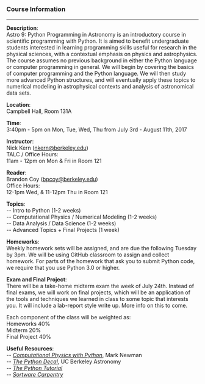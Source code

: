 ### Course Information
----
**Description**:
<br>
Astro 9: Python Programming in Astronomy is an introductory course in scientific programming with Python. It is aimed to benefit undergraduate students interested in learning programming skills useful for research in the physical sciences, with a contextual emphasis on physics and astrophysics. The course assumes no previous background in either the Python language or computer programming in general. We will begin by covering the basics of computer programming and the Python language. We will then study more advanced Python structures, and will eventually apply these topics to numerical modeling in astrophysical contexts and analysis of astronomical data sets. 


**Location**:
<br>
Campbell Hall, Room 131A


**Time**:
<br>
3:40pm - 5pm on Mon, Tue, Wed, Thu from July 3rd - August 11th, 2017


**Instructor**:
<br>
Nick Kern (nkern@berkeley.edu)
<br>
TALC / Office Hours: 
<br>
11am - 12pm on Mon & Fri in Room 121


**Reader**:
<br>
Brandon Coy (bpcoy@berkeley.edu)
<br>
Office Hours:
<br>
12-1pm Wed, & 11-12pm Thu in Room 121


**Topics**:
<br>
-- Intro to Python (1-2 weeks)
<br>
-- Computational Physics / Numerical Modeling (1-2 weeks)
<br>
-- Data Analysis / Data Science (1-2 weeks)
<br>
-- Advanced Topics + Final Projects (1 week)


**Homeworks**:
<br>
Weekly homework sets will be assigned, and are due the following Tuesday by 3pm.
We will be using GitHub classroom to assign and collect homework.
For parts of the homework that ask you to submit Python code, we require
that you use Python 3.0 or higher.


**Exam and Final Project**:
<br>
There will be a take-home midterm exam the week of July 24th.
Instead of final exams, we will work on final projects, which will be an application
of the tools and techniques we learned in class to some topic that interests you. It will
include a lab-report style write up. More info on this to come.

Each component of the class will be weighted as:
<br>
Homeworks 40%
<br>
Midterm 20%
<br>
Final Project 40%

**Useful Resources**:
<br>
-- [*Computational Physics with Python*](http://www-personal.umich.edu/~mejn/computational-physics), Mark Newman 
<br>
-- [*The Python Decal*](http://ugastro.berkeley.edu/pydecal/index.html), UC Berkeley Astronomy
<br>
-- [*The Python Tutorial*](https://docs.python.org/3/tutorial/)
<br>
-- [*Sortware Carpentry*](https://software-carpentry.org/)



